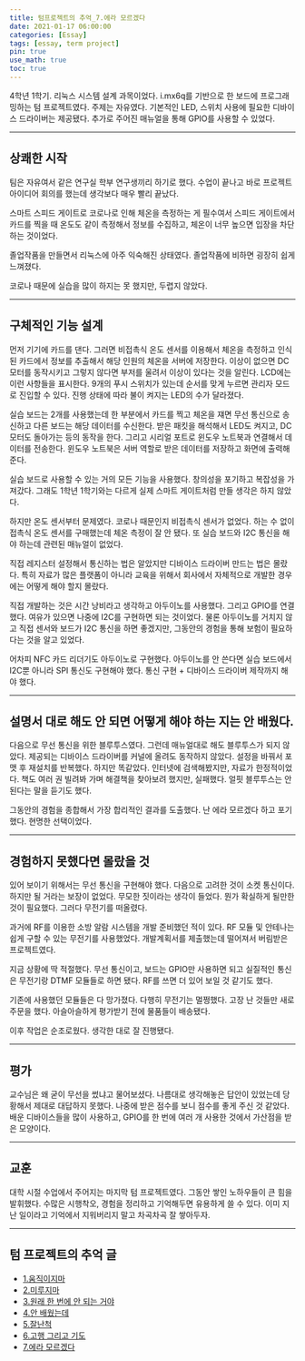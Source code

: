```yaml
---
title: 텀프로젝트의 추억_7.에라 모르겠다
date: 2021-01-17 06:00:00
categories: [Essay]
tags: [essay, term project]
pin: true
use_math: true
toc: true
---
```


4학년 1학기. 리눅스 시스템 설계 과목이었다. i.mx6q를 기반으로 한 보드에 프로그래밍하는 텀 프로젝트였다. 주제는 자유였다. 기본적인 LED, 스위치 사용에 필요한 디바이스 드라이버는 제공됐다. 추가로 주어진 매뉴얼을 통해 GPIO를 사용할 수 있었다.

***

## __상쾌한 시작__

팀은 자유여서 같은 연구실 학부 연구생끼리 하기로 했다. 수업이 끝나고 바로 프로젝트 아이디어 회의를 했는데 생각보다 매우 빨리 끝났다.  
  
스마트 스피드 게이트로 코로나로 인해 체온을 측정하는 게 필수여서 스피드 게이트에서 카드를 찍을 때 온도도 같이 측정해서 정보를 수집하고, 체온이 너무 높으면 입장을 차단하는 것이었다.  
  
졸업작품을 만들면서 리눅스에 아주 익숙해진 상태였다. 졸업작품에 비하면 굉장히 쉽게 느껴졌다.  
  
코로나 때문에 실습을 많이 하지는 못 했지만, 두렵지 않았다.  

***

## __구체적인 기능 설계__

먼저 기기에 카드를 댄다. 그러면 비접촉식 온도 센서를 이용해서 체온을 측정하고 인식된 카드에서 정보를 추출해서 해당 인원의 체온을 서버에 저장한다. 이상이 없으면 DC 모터를 동작시키고 그렇지 않다면 부저를 울려서 이상이 있다는 것을 알린다. LCD에는 이런 사항들을 표시한다. 9개의 푸시 스위치가 있는데 순서를 맞게 누르면 관리자 모드로 진입할 수 있다. 진행 상태에 따라 불이 켜지는 LED의 수가 달라졌다.  

실습 보드는 2개를 사용했는데 한 부분에서 카드를 찍고 체온을 쟤면 무선 통신으로 송신하고 다른 보드는 해당 데이터를 수신한다. 받은 패킷을 해석해서 LED도 켜지고, DC 모터도 돌아가는 등의 동작을 한다. 그리고 시리얼 포트로 윈도우 노트북과 연결해서 데이터를 전송한다. 윈도우 노트북은 서버 역할로 받은 데이터를 저장하고 화면에 출력해준다.  
  
실습 보드로 사용할 수 있는 거의 모든 기능을 사용했다. 창의성을 포기하고 복잡성을 가져갔다. 그래도 1학년 1학기와는 다르게 실제 스마트 게이트처럼 만들 생각은 하지 않았다.  

하지만 온도 센서부터 문제였다. 코로나 때문인지 비접촉식 센서가 없었다. 하는 수 없이 접촉식 온도 센서를 구매했는데 체온 측정이 잘 안 됐다. 또 실습 보드와 I2C 통신을 해야 하는데 관련된 매뉴얼이 없었다.  
  
직접 레지스터 설정해서 통신하는 법은 알았지만 디바이스 드라이버 만드는 법은 몰랐다. 특히 자료가 많은 플랫폼이 아니라 교육을 위해서 회사에서 자체적으로 개발한 경우에는 어떻게 해야 할지 몰랐다.  
  
직접 개발하는 것은 시간 낭비라고 생각하고 아두이노를 사용했다. 그리고 GPIO를 연결했다. 여유가 있으면 나중에 I2C를 구현하면 되는 것이었다. 물론 아두이노를 거치지 않고 직접 센서와 보드가 I2C 통신을 하면 좋겠지만, 그동안의 경험을 통해 보험이 필요하다는 것을 알고 있었다.  

어차피 NFC 카드 리더기도 아두이노로 구현했다. 아두이노를 안 쓴다면 실습 보드에서 I2C뿐 아니라 SPI 통신도 구현해야 했다. 통신 구현 + 디바이스 드라이버 제작까지 해야 했다.

***

## __설명서 대로 해도 안 되면 어떻게 해야 하는 지는 안 배웠다.__

다음으로 무선 통신을 위한 블루투스였다. 그런데 매뉴얼대로 해도 블루투스가 되지 않았다. 제공되는 디바이스 드라이버를 커널에 올려도 동작하지 않았다. 설정을 바꿔서 포맷 후 재설치를 반복했다. 하지만 똑같았다. 인터넷에 검색해봤지만, 자료가 한정적이었다. 책도 여러 권 빌려봐 가며 해결책을 찾아보려 했지만, 실패했다. 얼핏 블루투스는 안 된다는 말을 듣기도 했다.  
  
그동안의 경험을 종합해서 가장 합리적인 결과를 도출했다. 난 에라 모르겠다 하고 포기했다. 현명한 선택이었다.  

***

## __경험하지 못했다면 몰랐을 것__

있어 보이기 위해서는 무선 통신을 구현해야 했다. 다음으로 고려한 것이 소켓 통신이다. 하지만 될 거라는 보장이 없었다. 무모한 짓이라는 생각이 들었다. 뭔가 확실하게 될만한 것이 필요했다. 그러다 무전기를 떠올렸다.  
  
과거에 RF를 이용한 소방 알람 시스템을 개발 준비했던 적이 있다. RF 모듈 및 안테나는 쉽게 구할 수 있는 무전기를 사용했었다. 개발계획서를 제출했는데 떨어져서 버림받은 프로젝트였다.  
  
지금 상황에 딱 적절했다. 무선 통신이고, 보드는 GPIO만 사용하면 되고 실질적인 통신은 무전기랑 DTMF 모듈들로 하면 됐다. RF를 쓰면 더 있어 보일 것 같기도 했다.  

기존에 사용했던 모듈들은 다 망가졌다. 다행히 무전기는 멀쩡했다. 고장 난 것들만 새로 주문을 했다. 아슬아슬하게 평가받기 전에 물품들이 배송됐다.  
  
이후 작업은 순조로웠다. 생각한 대로 잘 진행됐다.  

***

## __평가__

교수님은 왜 굳이 무선을 썼냐고 물어보셨다. 나름대로 생각해놓은 답안이 있었는데 당황해서 제대로 대답하지 못했다. 나중에 받은 점수를 보니 점수를 좋게 주신 것 같았다. 배운 디바이스들을 많이 사용하고, GPIO를 한 번에 여러 개 사용한 것에서 가산점을 받은 모양이다.  

***

## __교훈__

대학 시절 수업에서 주어지는 마지막 텀 프로젝트였다. 그동안 쌓인 노하우들이 큰 힘을 발휘했다. 수많은 시행착오, 경험을 정리하고 기억해두면 유용하게 쓸 수 있다. 이미 지난 일이라고 기억에서 지워버리지 말고 차곡차곡 잘 쌓아두자.  

***

## __텀 프로젝트의 추억 글__

- [1.움직이지마](https://chalgx.github.io/essay/MemoriesofTermProject1)
- [2.미루지마](https://chalgx.github.io/essay/MemoriesofTermProject2)
- [3.원래 한 번에 안 되는 거야](https://chalgx.github.io/essay/MemoriesofTermProject3)
- [4.안 배웠는데](https://chalgx.github.io/essay/MemoriesofTermProject4)
- [5.잘난척](https://chalgx.github.io/essay/MemoriesofTermProject5)
- [6.고행 그리고 기도](https://chalgx.github.io/essay/MemoriesofTermProject6)
- [7.에라 모르겠다](https://chalgx.github.io/essay/MemoriesofTermProject7)